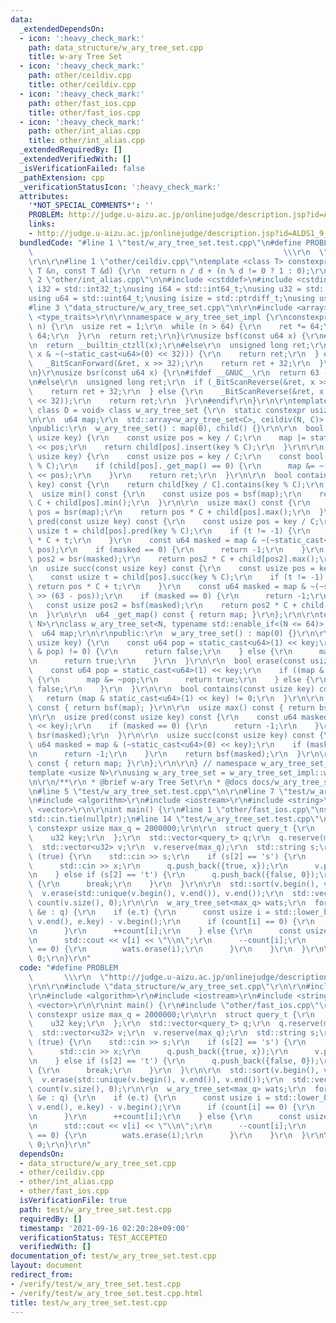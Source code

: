 ```yaml
---
data:
  _extendedDependsOn:
  - icon: ':heavy_check_mark:'
    path: data_structure/w_ary_tree_set.cpp
    title: w-ary Tree Set
  - icon: ':heavy_check_mark:'
    path: other/ceildiv.cpp
    title: other/ceildiv.cpp
  - icon: ':heavy_check_mark:'
    path: other/fast_ios.cpp
    title: other/fast_ios.cpp
  - icon: ':heavy_check_mark:'
    path: other/int_alias.cpp
    title: other/int_alias.cpp
  _extendedRequiredBy: []
  _extendedVerifiedWith: []
  _isVerificationFailed: false
  _pathExtension: cpp
  _verificationStatusIcon: ':heavy_check_mark:'
  attributes:
    '*NOT_SPECIAL_COMMENTS*': ''
    PROBLEM: http://judge.u-aizu.ac.jp/onlinejudge/description.jsp?id=ALDS1_9_C&lang=ja
    links:
    - http://judge.u-aizu.ac.jp/onlinejudge/description.jsp?id=ALDS1_9_C&lang=ja
  bundledCode: "#line 1 \"test/w_ary_tree_set.test.cpp\"\n#define PROBLEM        \
    \                                                        \\\r\n  \"http://judge.u-aizu.ac.jp/onlinejudge/description.jsp?id=ALDS1_9_C&lang=ja\"\
    \r\n\r\n#line 1 \"other/ceildiv.cpp\"\ntemplate <class T> constexpr T ceildiv(const\
    \ T &n, const T &d) {\r\n  return n / d + (n % d != 0 ? 1 : 0);\r\n}\r\n#line\
    \ 2 \"other/int_alias.cpp\"\n\n#include <cstddef>\n#include <cstdint>\n\nusing\
    \ i32 = std::int32_t;\nusing i64 = std::int64_t;\nusing u32 = std::uint32_t;\n\
    using u64 = std::uint64_t;\nusing isize = std::ptrdiff_t;\nusing usize = std::size_t;\n\
    #line 3 \"data_structure/w_ary_tree_set.cpp\"\n\r\n#include <array>\r\n#include\
    \ <type_traits>\r\n\r\nnamespace w_ary_tree_set_impl {\r\nconstexpr usize calc_c(usize\
    \ n) {\r\n  usize ret = 1;\r\n  while (n > 64) {\r\n    ret *= 64;\r\n    n /=\
    \ 64;\r\n  }\r\n  return ret;\r\n}\r\nusize bsf(const u64 x) {\r\n#ifdef __GNUC__\r\
    \n  return __builtin_ctzll(x);\r\n#else\r\n  unsigned long ret;\r\n  if (_BitScanForward(&ret,\
    \ x & ~(~static_cast<u64>(0) << 32))) {\r\n    return ret;\r\n  } else {\r\n \
    \   _BitScanForward(&ret, x >> 32);\r\n    return ret + 32;\r\n  }\r\n#endif\r\
    \n}\r\nusize bsr(const u64 x) {\r\n#ifdef __GNUC__\r\n  return 63 - __builtin_clzll(x);\r\
    \n#else\r\n  unsigned long ret;\r\n  if (_BitScanReverse(&ret, x >> 32)) {\r\n\
    \    return ret + 32;\r\n  } else {\r\n    _BitScanReverse(&ret, x & ~(~static_cast<u64>(0)\
    \ << 32));\r\n    return ret;\r\n  }\r\n#endif\r\n}\r\n\r\ntemplate <usize N,\
    \ class D = void> class w_ary_tree_set {\r\n  static constexpr usize C = calc_c(N);\r\
    \n\r\n  u64 map;\r\n  std::array<w_ary_tree_set<C>, ceildiv(N, C)> child;\r\n\r\
    \npublic:\r\n  w_ary_tree_set() : map(0), child() {}\r\n\r\n  bool insert(const\
    \ usize key) {\r\n    const usize pos = key / C;\r\n    map |= static_cast<u64>(1)\
    \ << pos;\r\n    return child[pos].insert(key % C);\r\n  }\r\n\r\n  bool erase(const\
    \ usize key) {\r\n    const usize pos = key / C;\r\n    const bool ret = child[pos].erase(key\
    \ % C);\r\n    if (child[pos]._get_map() == 0) {\r\n      map &= ~(static_cast<u64>(1)\
    \ << pos);\r\n    }\r\n    return ret;\r\n  }\r\n\r\n  bool contains(const usize\
    \ key) const {\r\n    return child[key / C].contains(key % C);\r\n  }\r\n\r\n\
    \  usize min() const {\r\n    const usize pos = bsf(map);\r\n    return pos *\
    \ C + child[pos].min();\r\n  }\r\n\r\n  usize max() const {\r\n    const usize\
    \ pos = bsr(map);\r\n    return pos * C + child[pos].max();\r\n  }\r\n\r\n  usize\
    \ pred(const usize key) const {\r\n    const usize pos = key / C;\r\n    const\
    \ usize t = child[pos].pred(key % C);\r\n    if (t != -1) {\r\n      return pos\
    \ * C + t;\r\n    }\r\n    const u64 masked = map & ~(~static_cast<u64>(0) <<\
    \ pos);\r\n    if (masked == 0) {\r\n      return -1;\r\n    }\r\n    const usize\
    \ pos2 = bsr(masked);\r\n    return pos2 * C + child[pos2].max();\r\n  }\r\n\r\
    \n  usize succ(const usize key) const {\r\n    const usize pos = key / C;\r\n\
    \    const usize t = child[pos].succ(key % C);\r\n    if (t != -1) {\r\n     \
    \ return pos * C + t;\r\n    }\r\n    const u64 masked = map & ~(~static_cast<u64>(0)\
    \ >> (63 - pos));\r\n    if (masked == 0) {\r\n      return -1;\r\n    }\r\n \
    \   const usize pos2 = bsf(masked);\r\n    return pos2 * C + child[pos2].min();\r\
    \n  }\r\n\r\n  u64 _get_map() const { return map; }\r\n};\r\n\r\ntemplate <usize\
    \ N>\r\nclass w_ary_tree_set<N, typename std::enable_if<(N <= 64)>::type> {\r\n\
    \  u64 map;\r\n\r\npublic:\r\n  w_ary_tree_set() : map(0) {}\r\n\r\n  bool insert(const\
    \ usize key) {\r\n    const u64 pop = static_cast<u64>(1) << key;\r\n    if ((map\
    \ & pop) != 0) {\r\n      return false;\r\n    } else {\r\n      map |= pop;\r\
    \n      return true;\r\n    }\r\n  }\r\n\r\n  bool erase(const usize key) {\r\n\
    \    const u64 pop = static_cast<u64>(1) << key;\r\n    if ((map & pop) != 0)\
    \ {\r\n      map &= ~pop;\r\n      return true;\r\n    } else {\r\n      return\
    \ false;\r\n    }\r\n  }\r\n\r\n  bool contains(const usize key) const {\r\n \
    \   return (map & static_cast<u64>(1) << key) != 0;\r\n  }\r\n\r\n  usize min()\
    \ const { return bsf(map); }\r\n\r\n  usize max() const { return bsr(map); }\r\
    \n\r\n  usize pred(const usize key) const {\r\n    const u64 masked = map & ~(~static_cast<u64>(0)\
    \ << key);\r\n    if (masked == 0) {\r\n      return -1;\r\n    }\r\n    return\
    \ bsr(masked);\r\n  }\r\n\r\n  usize succ(const usize key) const {\r\n    const\
    \ u64 masked = map & (~static_cast<u64>(0) << key);\r\n    if (masked == 0) {\r\
    \n      return -1;\r\n    }\r\n    return bsf(masked);\r\n  }\r\n\r\n  u64 _get_map()\
    \ const { return map; }\r\n};\r\n\r\n} // namespace w_ary_tree_set_impl\r\n\r\n\
    template <usize N>\r\nusing w_ary_tree_set = w_ary_tree_set_impl::w_ary_tree_set<N>;\r\
    \n\r\n/**\r\n * @brief w-ary Tree Set\r\n * @docs docs/w_ary_tree_set.md\r\n */\r\
    \n#line 5 \"test/w_ary_tree_set.test.cpp\"\n\r\n#line 7 \"test/w_ary_tree_set.test.cpp\"\
    \n#include <algorithm>\r\n#include <iostream>\r\n#include <string>\r\n#include\
    \ <vector>\r\n\r\nint main() {\r\n#line 1 \"other/fast_ios.cpp\"\nstd::ios::sync_with_stdio(false);\n\
    std::cin.tie(nullptr);\n#line 14 \"test/w_ary_tree_set.test.cpp\"\n\r\n  static\
    \ constexpr usize max_q = 2000000;\r\n\r\n  struct query_t {\r\n    bool t;\r\n\
    \    u32 key;\r\n  };\r\n  std::vector<query_t> q;\r\n  q.reserve(max_q);\r\n\
    \  std::vector<u32> v;\r\n  v.reserve(max_q);\r\n  std::string s;\r\n\r\n  while\
    \ (true) {\r\n    std::cin >> s;\r\n    if (s[2] == 's') {\r\n      u32 x;\r\n\
    \      std::cin >> x;\r\n      q.push_back({true, x});\r\n      v.push_back(x);\r\
    \n    } else if (s[2] == 't') {\r\n      q.push_back({false, 0});\r\n    } else\
    \ {\r\n      break;\r\n    }\r\n  }\r\n\r\n  std::sort(v.begin(), v.end());\r\n\
    \  v.erase(std::unique(v.begin(), v.end()), v.end());\r\n  std::vector<usize>\
    \ count(v.size(), 0);\r\n\r\n  w_ary_tree_set<max_q> wats;\r\n  for (const auto\
    \ &e : q) {\r\n    if (e.t) {\r\n      const usize i = std::lower_bound(v.begin(),\
    \ v.end(), e.key) - v.begin();\r\n      if (count[i] == 0) {\r\n        wats.insert(i);\r\
    \n      }\r\n      ++count[i];\r\n    } else {\r\n      const usize i = wats.max();\r\
    \n      std::cout << v[i] << \"\\n\";\r\n      --count[i];\r\n      if (count[i]\
    \ == 0) {\r\n        wats.erase(i);\r\n      }\r\n    }\r\n  }\r\n\r\n  return\
    \ 0;\r\n}\r\n"
  code: "#define PROBLEM                                                         \
    \       \\\r\n  \"http://judge.u-aizu.ac.jp/onlinejudge/description.jsp?id=ALDS1_9_C&lang=ja\"\
    \r\n\r\n#include \"data_structure/w_ary_tree_set.cpp\"\r\n\r\n#include \"other/int_alias.cpp\"\
    \r\n#include <algorithm>\r\n#include <iostream>\r\n#include <string>\r\n#include\
    \ <vector>\r\n\r\nint main() {\r\n#include \"other/fast_ios.cpp\"\r\n\r\n  static\
    \ constexpr usize max_q = 2000000;\r\n\r\n  struct query_t {\r\n    bool t;\r\n\
    \    u32 key;\r\n  };\r\n  std::vector<query_t> q;\r\n  q.reserve(max_q);\r\n\
    \  std::vector<u32> v;\r\n  v.reserve(max_q);\r\n  std::string s;\r\n\r\n  while\
    \ (true) {\r\n    std::cin >> s;\r\n    if (s[2] == 's') {\r\n      u32 x;\r\n\
    \      std::cin >> x;\r\n      q.push_back({true, x});\r\n      v.push_back(x);\r\
    \n    } else if (s[2] == 't') {\r\n      q.push_back({false, 0});\r\n    } else\
    \ {\r\n      break;\r\n    }\r\n  }\r\n\r\n  std::sort(v.begin(), v.end());\r\n\
    \  v.erase(std::unique(v.begin(), v.end()), v.end());\r\n  std::vector<usize>\
    \ count(v.size(), 0);\r\n\r\n  w_ary_tree_set<max_q> wats;\r\n  for (const auto\
    \ &e : q) {\r\n    if (e.t) {\r\n      const usize i = std::lower_bound(v.begin(),\
    \ v.end(), e.key) - v.begin();\r\n      if (count[i] == 0) {\r\n        wats.insert(i);\r\
    \n      }\r\n      ++count[i];\r\n    } else {\r\n      const usize i = wats.max();\r\
    \n      std::cout << v[i] << \"\\n\";\r\n      --count[i];\r\n      if (count[i]\
    \ == 0) {\r\n        wats.erase(i);\r\n      }\r\n    }\r\n  }\r\n\r\n  return\
    \ 0;\r\n}\r\n"
  dependsOn:
  - data_structure/w_ary_tree_set.cpp
  - other/ceildiv.cpp
  - other/int_alias.cpp
  - other/fast_ios.cpp
  isVerificationFile: true
  path: test/w_ary_tree_set.test.cpp
  requiredBy: []
  timestamp: '2021-09-16 02:20:28+09:00'
  verificationStatus: TEST_ACCEPTED
  verifiedWith: []
documentation_of: test/w_ary_tree_set.test.cpp
layout: document
redirect_from:
- /verify/test/w_ary_tree_set.test.cpp
- /verify/test/w_ary_tree_set.test.cpp.html
title: test/w_ary_tree_set.test.cpp
---
```

